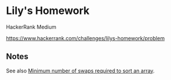 # Lily's Homework

HackerRank Medium

https://www.hackerrank.com/challenges/lilys-homework/problem

## Notes

See also [Minimum number of swaps required to sort an array](https://www.geeksforgeeks.org/minimum-number-swaps-required-sort-array/).